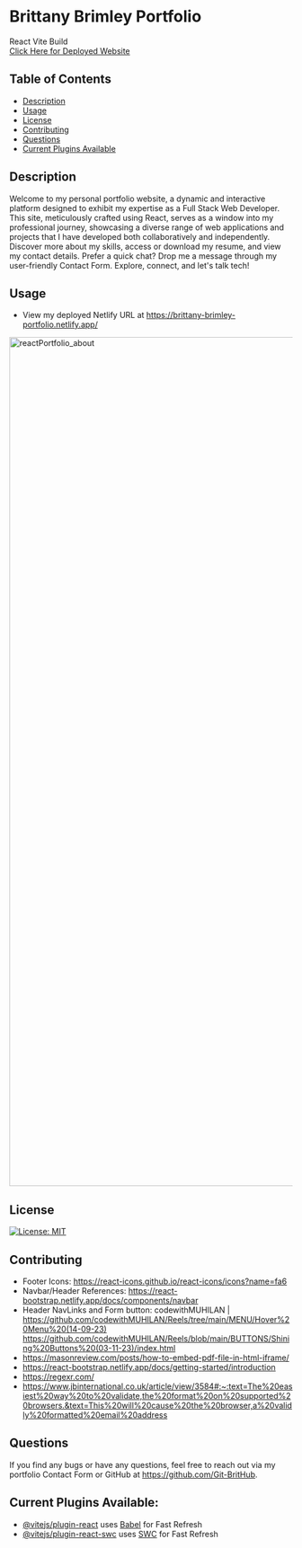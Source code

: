# Brittany Brimley Portfolio
React Vite Build</br>
[Click Here for Deployed Website](https://brittany-brimley-portfolio.netlify.app/)

## Table of Contents
* [Description](#description)
* [Usage](#usage)
* [License](#license)
* [Contributing](#contributing)
* [Questions](#questions)
* [Current Plugins Available](#current-plugins-available)


## Description
Welcome to my personal portfolio website, a dynamic and interactive platform designed to exhibit my expertise as a Full Stack Web Developer. This site, meticulously crafted using React, serves as a window into my professional journey, showcasing a diverse range of web applications and projects that I have developed both collaboratively and independently.
</br>
Discover more about my skills, access or download my resume, and view my contact details. Prefer a quick chat? Drop me a message through my user-friendly Contact Form. Explore, connect, and let's talk tech!

## Usage
* View my deployed Netlify URL at https://brittany-brimley-portfolio.netlify.app/
<img width="1512" alt="reactPortfolio_about" src="https://github.com/Git-BritHub/Brittany-Portfolio-Main/assets/130286884/5ce98d8b-bf5d-4f27-ac3f-be5893c33e90">

## License
[![License: MIT](https://img.shields.io/badge/License-MIT-aqua.svg)](https://opensource.org/licenses/MIT)

## Contributing
* Footer Icons: https://react-icons.github.io/react-icons/icons?name=fa6
* Navbar/Header References: https://react-bootstrap.netlify.app/docs/components/navbar
* Header NavLinks and Form button: codewithMUHILAN | https://github.com/codewithMUHILAN/Reels/tree/main/MENU/Hover%20Menu%20(14-09-23) </br> https://github.com/codewithMUHILAN/Reels/blob/main/BUTTONS/Shining%20Buttons%20(03-11-23)/index.html
* https://masonreview.com/posts/how-to-embed-pdf-file-in-html-iframe/
* https://react-bootstrap.netlify.app/docs/getting-started/introduction
* https://regexr.com/
* https://www.jbinternational.co.uk/article/view/3584#:~:text=The%20easiest%20way%20to%20validate,the%20format%20on%20supported%20browsers.&text=This%20will%20cause%20the%20browser,a%20validly%20formatted%20email%20address

## Questions
If you find any bugs or have any questions, feel free to reach out via my portfolio Contact Form or GitHub at https://github.com/Git-BritHub.

## Current Plugins Available:
- [@vitejs/plugin-react](https://github.com/vitejs/vite-plugin-react/blob/main/packages/plugin-react/README.md) uses [Babel](https://babeljs.io/) for Fast Refresh
- [@vitejs/plugin-react-swc](https://github.com/vitejs/vite-plugin-react-swc) uses [SWC](https://swc.rs/) for Fast Refresh
